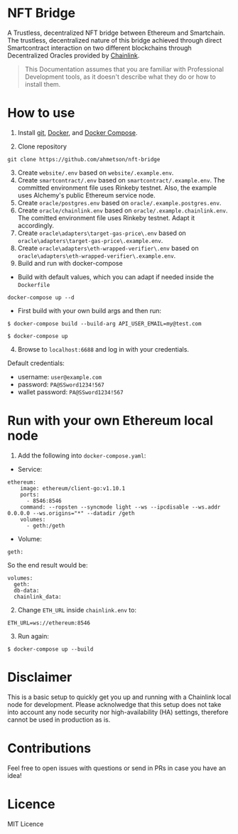 # NFT Bridge
A Trustless, decentralized NFT bridge between Ethereum and Smartchain.   
The trustless, decentralized nature of this bridge achieved through direct Smartcontract interaction on two different blockchains through Decentralized Oracles provided by [Chainlink](https://chain.link).

> This Documentation assumes that you are familiar with Professional Development tools, as it doesn't describe what they do or how to install them.

# How to use

1. Install [git](https://git-scm.com/), [Docker](https://www.docker.com/get-started), and [Docker Compose](https://docs.docker.com/compose/install/).

2. Clone repository
```
git clone https://github.com/ahmetson/nft-bridge
```

3. Create `website/.env` based on `website/.example.env`.
4. Create `smartcontract/.env` based on `smartcontract/.example.env`. The committed environment file uses Rinkeby testnet. Also, the example uses Alchemy's public Ethereum service node.
5. Create `oracle/postgres.env` based on `oracle/.example.postgres.env`.
6. Create `oracle/chainlink.env` based on `oracle/.example.chainlink.env`. The comitted environment file uses Rinkeby testnet. Adapt it accordingly.
7. Create `oracle\adapters\target-gas-price\.env` based on `oracle\adapters\target-gas-price\.example.env`.
8. Create `oracle\adapters\eth-wrapped-verifier\.env` based on `oracle\adapters\eth-wrapped-verifier\.example.env`.
9. Build and run with docker-compose

* Build with default values, which you can adapt if needed inside the `Dockerfile`
```
docker-compose up --d
```

* First build with your own build args and then run:

```
$ docker-compose build --build-arg API_USER_EMAIL=my@test.com

$ docker-compose up
```

4. Browse to `localhost:6688` and log in with your credentials.

Default credentials:
- username: `user@example.com`
- password: `PA@SSword1234!567`
- wallet password: `PA@SSword1234!567`

# Run with your own Ethereum local node

1. Add the following into `docker-compose.yaml`:

- Service:
```
ethereum:
    image: ethereum/client-go:v1.10.1
    ports:
      - 8546:8546
    command: --ropsten --syncmode light --ws --ipcdisable --ws.addr 0.0.0.0 --ws.origins="*" --datadir /geth
    volumes: 
      - geth:/geth
```

- Volume:
```
geth:
```

So the end result would be:
```
volumes: 
  geth:
  db-data:
  chainlink_data:
```

2. Change `ETH_URL` inside `chainlink.env` to:
```
ETH_URL=ws://ethereum:8546
```

3. Run again:

```
$ docker-compose up --build
```

# Disclaimer

This is a basic setup to quickly get you up and running with a Chainlink local node for development. Please acknolwedge that this setup does not take into account any node security nor high-availability (HA) settings, therefore cannot be used in production as is.

# Contributions

Feel free to open issues with questions or send in PRs in case you have an idea!

# Licence

MIT Licence
